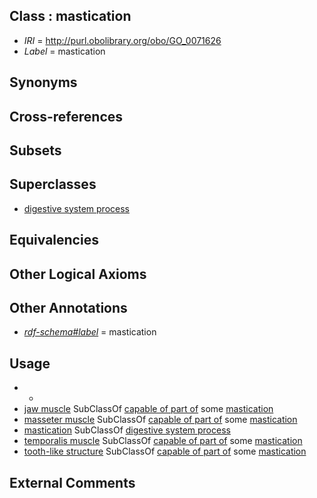 
## Class : mastication

 * *IRI* = http://purl.obolibrary.org/obo/GO_0071626
 * *Label* = mastication

## Synonyms


## Cross-references


## Subsets


## Superclasses

 * [digestive system process](../../GO/00/GO_0022600.md)

## Equivalencies


## Other Logical Axioms


## Other Annotations

 * *[rdf-schema#label](../../el/rdf-schema#label.md)* = mastication

## Usage

 * -
 * [jaw muscle](../../UBERON/48/UBERON_0011648.md) SubClassOf [capable of part of](../../RO/16/RO_0002216.md) some [mastication](../../GO/26/GO_0071626.md)
 * [masseter muscle](../../UBERON/97/UBERON_0001597.md) SubClassOf [capable of part of](../../RO/16/RO_0002216.md) some [mastication](../../GO/26/GO_0071626.md)
 * [mastication](../../GO/26/GO_0071626.md) SubClassOf [digestive system process](../../GO/00/GO_0022600.md)
 * [temporalis muscle](../../UBERON/98/UBERON_0001598.md) SubClassOf [capable of part of](../../RO/16/RO_0002216.md) some [mastication](../../GO/26/GO_0071626.md)
 * [tooth-like structure](../../UBERON/13/UBERON_0003913.md) SubClassOf [capable of part of](../../RO/16/RO_0002216.md) some [mastication](../../GO/26/GO_0071626.md)

## External Comments


